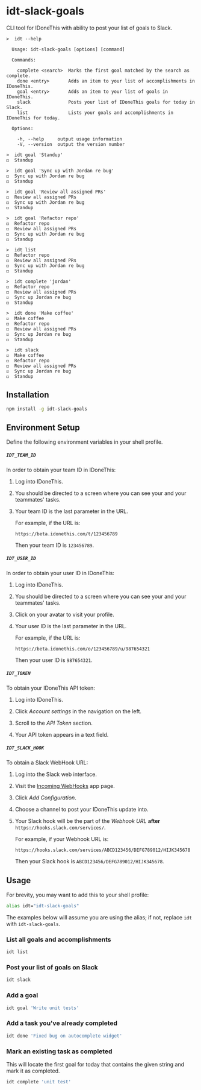# idt-slack-goals
CLI tool for IDoneThis with ability to post your list of goals to Slack.

```
>  idt --help

  Usage: idt-slack-goals [options] [command]

  Commands:

    complete <search>  Marks the first goal matched by the search as complete.
    done <entry>       Adds an item to your list of accomplishments in IDoneThis.
    goal <entry>       Adds an item to your list of goals in IDoneThis.
    slack              Posts your list of IDoneThis goals for today in Slack.
    list               Lists your goals and accomplishments in IDoneThis for today.

  Options:

    -h, --help     output usage information
    -V, --version  output the version number

>  idt goal 'Standup'
◻️  Standup

>  idt goal 'Sync up with Jordan re bug'
◻️  Sync up with Jordan re bug
◻️  Standup

>  idt goal 'Review all assigned PRs'
◻️  Review all assigned PRs
◻️  Sync up with Jordan re bug
◻️  Standup

>  idt goal 'Refactor repo'
◻️  Refactor repo
◻️  Review all assigned PRs
◻️  Sync up with Jordan re bug
◻️  Standup

>  idt list
◻️  Refactor repo
◻️  Review all assigned PRs
◻️  Sync up with Jordan re bug
◻️  Standup

>  idt complete 'jordan'
◻️  Refactor repo
◻️  Review all assigned PRs
☑️  Sync up Jordan re bug
◻️  Standup

>  idt done 'Make coffee'
☑️  Make coffee
◻️  Refactor repo
◻️  Review all assigned PRs
☑️  Sync up Jordan re bug
◻️  Standup

>  idt slack
☑️  Make coffee
◻️  Refactor repo
◻️  Review all assigned PRs
☑️  Sync up Jordan re bug
◻️  Standup
```

## Installation
```sh
npm install -g idt-slack-goals
```

## Environment Setup
Define the following environment variables in your shell profile.

##### `IDT_TEAM_ID`

In order to obtain your team ID in IDoneThis:

1. Log into IDoneThis.

1. You should be directed to a screen where you can see your and your teammates' tasks.

1. Your team ID is the last parameter in the URL.

   For example, if the URL is:
   
   ```
   https://beta.idonethis.com/t/123456789
   ```
   
   Then your team ID is `123456789`.

##### `IDT_USER_ID`

In order to obtain your user ID in IDoneThis:

1. Log into IDoneThis.

1. You should be directed to a screen where you can see your and your teammates' tasks.

1. Click on your avatar to visit your profile.

1. Your user ID is the last parameter in the URL.

   For example, if the URL is:

   ```
   https://beta.idonethis.com/o/123456789/u/987654321
   ```

   Then your user ID is `987654321`.

##### `IDT_TOKEN`

To obtain your IDoneThis API token:

1. Log into IDoneThis.

1. Click *Account settings* in the navigation on the left.

1. Scroll to the *API Token* section.

1. Your API token appears in a text field.

##### `IDT_SLACK_HOOK`

To obtain a Slack WebHook URL:

1. Log into the Slack web interface.

1. Visit the [Incoming WebHooks](https://brightbytes.slack.com/apps/A0F7XDUAZ-incoming-webhooks) app page.

1. Click _Add Configuration_.

1. Choose a channel to post your IDoneThis update into.

1. Your Slack hook will be the part of the *Webhook URL* **after** `https://hooks.slack.com/services/`.

   For example, if your Webhook URL is:
   
   ```
   https://hooks.slack.com/services/ABCD123456/DEFG789012/HIJK345678
   ```

   Then your Slack hook is `ABCD123456/DEFG789012/HIJK345678`.

## Usage

For brevity, you may want to add this to your shell profile:

```sh
alias idt="idt-slack-goals"
```

The examples below will assume you are using the alias; if not, replace `idt` with `idt-slack-goals`.

### List all goals and accomplishments

```sh
idt list
```

### Post your list of goals on Slack

```sh
idt slack
```

### Add a goal

```sh
idt goal 'Write unit tests'
```

### Add a task you've already completed

```sh
idt done 'Fixed bug on autocomplete widget'
```

### Mark an existing task as completed

This will locate the first goal for today that contains the given string and mark it as completed.

```sh
idt complete 'unit test'
```
